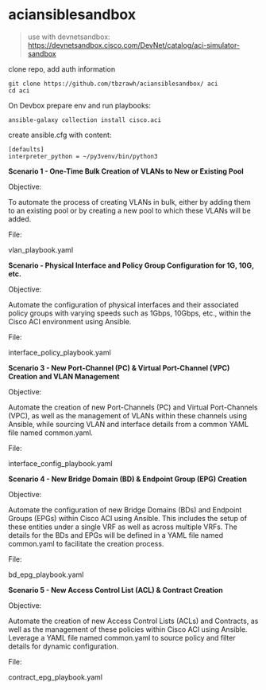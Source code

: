 # aciansiblesandbox

> use with devnetsandbox: https://devnetsandbox.cisco.com/DevNet/catalog/aci-simulator-sandbox

clone repo, add auth information

    git clone https://github.com/tbzrawh/aciansiblesandbox/ aci
    cd aci

On Devbox prepare env and run playbooks:

    ansible-galaxy collection install cisco.aci

create ansible.cfg with content:

    [defaults]
    interpreter_python = ~/py3venv/bin/python3



**Scenario 1 - One-Time Bulk Creation of VLANs to New or Existing Pool**

Objective:

To automate the process of creating VLANs in bulk, either by adding them to an existing pool or by creating a new pool to which these VLANs will be added.

File: 

vlan_playbook.yaml

**Scenario - Physical Interface and Policy Group Configuration for 1G, 10G, etc.**

Objective:

Automate the configuration of physical interfaces and their associated policy groups with varying speeds such as 1Gbps, 10Gbps, etc., within the Cisco ACI environment using Ansible.

File: 

interface_policy_playbook.yaml

**Scenario 3 - New Port-Channel (PC) & Virtual Port-Channel (VPC) Creation and VLAN Management**

Objective:

Automate the creation of new Port-Channels (PC) and Virtual Port-Channels (VPC), as well as the management of VLANs within these channels using Ansible, while sourcing VLAN and interface details from a common YAML file named common.yaml.

File: 

interface_config_playbook.yaml

**Scenario 4 - New Bridge Domain (BD) & Endpoint Group (EPG) Creation**

Objective:

Automate the configuration of new Bridge Domains (BDs) and Endpoint Groups (EPGs) within Cisco ACI using Ansible. This includes the setup of these entities under a single VRF as well as across multiple VRFs. The details for the BDs and EPGs will be defined in a YAML file named common.yaml to facilitate the creation process.

File: 

bd_epg_playbook.yaml

**Scenario 5 - New Access Control List (ACL) & Contract Creation**

Objective:

Automate the creation of new Access Control Lists (ACLs) and Contracts, as well as the management of these policies within Cisco ACI using Ansible. Leverage a YAML file named common.yaml to source policy and filter details for dynamic configuration.

File: 

contract_epg_playbook.yaml
